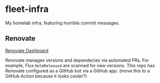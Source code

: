 # fleet-infra

My homelab infra, featuring horrible commit messages.

## Renovate

[Renovate Dashboard](https://developer.mend.io/github/emerconnelly/fleet-infra)

Renovate manages versions and dependecies via automated PRs. For example, Flux `HelmRelease`s are scanned for new versions. This repo has Renovate configured as a GitHub bot via a GitHub app. (move this to a GitHub Action because it looks cooler?)
